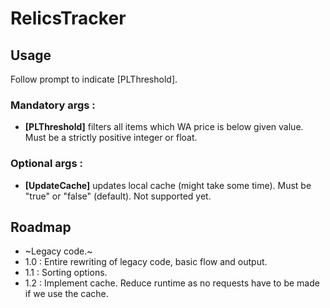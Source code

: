 # RelicsTracker

## Usage
Follow prompt to indicate [PLThreshold].

### Mandatory args :

- **[PLThreshold]** filters all items which WA price is below given value. Must be a strictly positive integer or float.

### Optional args :

- **[UpdateCache]** updates local cache (might take some time). Must be "true" or "false" (default). Not supported yet.

## Roadmap

- ~Legacy code.~
- 1.0 : Entire rewriting of legacy code, basic flow and output.
- 1.1 : Sorting options.
- 1.2 : Implement cache. Reduce runtime as no requests have to be made if we use the cache.
